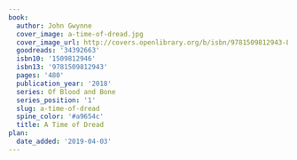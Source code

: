 ```yaml
---
book:
  author: John Gwynne
  cover_image: a-time-of-dread.jpg
  cover_image_url: http://covers.openlibrary.org/b/isbn/9781509812943-L.jpg
  goodreads: '34392663'
  isbn10: '1509812946'
  isbn13: '9781509812943'
  pages: '480'
  publication_year: '2018'
  series: Of Blood and Bone
  series_position: '1'
  slug: a-time-of-dread
  spine_color: '#a9654c'
  title: A Time of Dread
plan:
  date_added: '2019-04-03'
---
```

